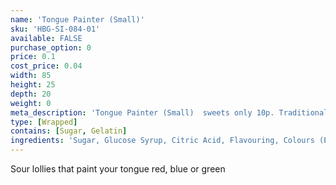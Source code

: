 ```yaml
---
name: 'Tongue Painter (Small)'
sku: 'HBG-SI-084-01'
available: FALSE
purchase_option: 0
price: 0.1
cost_price: 0.04
width: 85
height: 25
depth: 20
weight: 0
meta_description: 'Tongue Painter (Small)  sweets only 10p. Traditional sweets and more at Humbugs Confectionery Store. Specialists in satisfying your sweet tooth!'
type: [Wrapped]
contains: [Sugar, Gelatin]
ingredients: 'Sugar, Glucose Syrup, Citric Acid, Flavouring, Colours (E129, E131)'
---
```

Sour lollies that paint your tongue red, blue or green